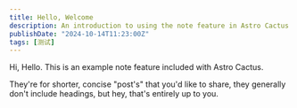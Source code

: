 ```yaml
---
title: Hello, Welcome
description: An introduction to using the note feature in Astro Cactus
publishDate: "2024-10-14T11:23:00Z"
tags: [测试]
---
```


Hi, Hello. This is an example note feature included with Astro Cactus.

They're for shorter, concise "post's" that you'd like to share, they generally don't include headings, but hey, that's entirely up to you.
